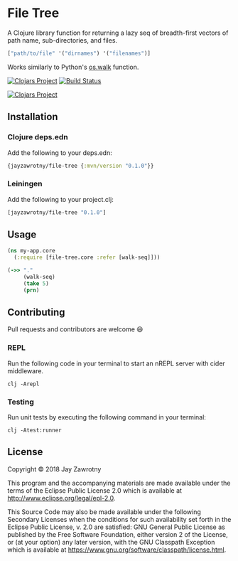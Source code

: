 # File Tree
A Clojure library function for returning a lazy seq of breadth-first vectors of path name, sub-directories, and files.

```clj
["path/to/file" '("dirnames") '("filenames")]
```

Works similarly to Python's [os.walk](https://docs.python.org/3/library/os.html#os.walk) function.

[![Clojars Project](https://img.shields.io/clojars/v/jayzawrotny/file-tree.svg)](https://clojars.org/jayzawrotny/file-tree) [![Build Status](https://travis-ci.com/jayzawrotny/file-tree.svg?branch=master)](https://travis-ci.com/jayzawrotny/file-tree)

[![Clojars Project](http://clojars.org/jayzawrotny/file-tree/latest-version.svg)](http://clojars.org/jayzawrotny/file-tree)

## Installation

### Clojure deps.edn

Add the following to your deps.edn:

```clojure
{jayzawrotny/file-tree {:mvn/version "0.1.0"}}
```

### Leiningen

Add the following to your project.clj:

```clojure
[jayzawrotny/file-tree "0.1.0"]
```

## Usage

```clojure
(ns my-app.core
  (:require [file-tree.core :refer [walk-seq]]))

(->> "."
     (walk-seq)
     (take 5)
     (prn)

```

## Contributing

Pull requests and contributors are welcome :smile:

### REPL
Run the following code in your terminal to start an nREPL server with cider middleware.

```shell
clj -Arepl
```

### Testing

Run unit tests by executing the following command in your terminal:

```shell
clj -Atest:runner
```

## License

Copyright © 2018 Jay Zawrotny

This program and the accompanying materials are made available under the
terms of the Eclipse Public License 2.0 which is available at
http://www.eclipse.org/legal/epl-2.0.

This Source Code may also be made available under the following Secondary
Licenses when the conditions for such availability set forth in the Eclipse
Public License, v. 2.0 are satisfied: GNU General Public License as published by
the Free Software Foundation, either version 2 of the License, or (at your
option) any later version, with the GNU Classpath Exception which is available
at https://www.gnu.org/software/classpath/license.html.
